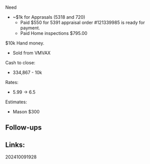Need 
- ~$1k for Apprasals (5318 and 720)
	- Paid $550 for 5391 appraisal order #121339985 is ready for payment.
	- Paid Home inspections $795.00

$10k Hand money. 
- Sold from VMVAX

Cash to close:
- 334,867 - 10k

Rates:
- 5.99 -> 6.5

Estimates: 
- Mason $300 
## Follow-ups


## Links: 



202410091928
